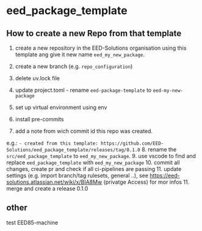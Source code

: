 # eed_package_template

## How to create a new Repo from that template

1. create a new repository in the EED-Solutions organisation using this template ang give it new name ``eed_my_new_package``.

2. create a new branch (e.g. ``repo_configuration``)


3. delete uv.lock file
4. update project.toml - rename ``eed-package-template`` to ``eed-my-new-package``
5. set up virtual environment using env
6. install pre-commits
7. add a note from wich commit id this repo was created.

e.g.:
``- created from this template: https://github.com/EED-Solutions/eed_package_template/releases/tag/0.1.0``
8. rename the ``src/eed_package_template`` to ``eed_my_new_package``.
9. use vscode to find and replace ``eed_package_template`` with ``eed_my_new_package``
10. commit all changes, create pr and check if all ci-pipelines are passing
11. update settings (e.g. import branch/tag rulesets, general ..), see https://eed-solutions.atlassian.net/wiki/x/BIA8Mw (privatge Access) for mor infos
11. merge and create a release 0.1.0


## other

test EED85-machine
